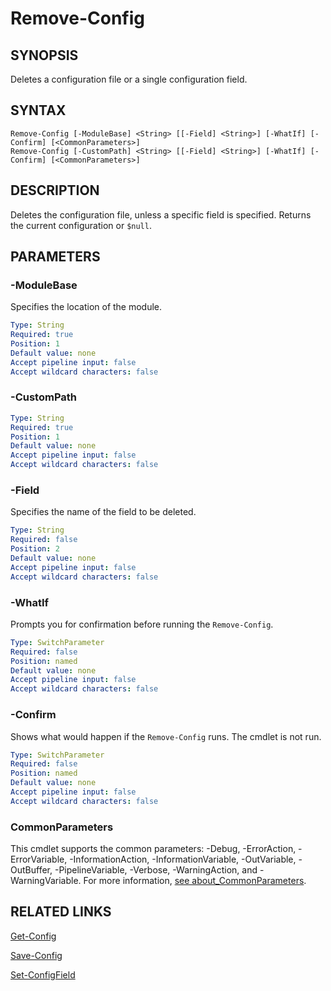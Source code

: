 # Remove-Config

## SYNOPSIS
Deletes a configuration file or a single configuration field.

## SYNTAX
```
Remove-Config [-ModuleBase] <String> [[-Field] <String>] [-WhatIf] [-Confirm] [<CommonParameters>]
Remove-Config [-CustomPath] <String> [[-Field] <String>] [-WhatIf] [-Confirm] [<CommonParameters>]
```

## DESCRIPTION
Deletes the configuration file, unless a specific field is specified. Returns the current configuration or ``$null``.
## PARAMETERS

### -ModuleBase
Specifies the location of the module.
```yaml
Type: String
Required: true
Position: 1
Default value: none
Accept pipeline input: false
Accept wildcard characters: false
```

### -CustomPath

```yaml
Type: String
Required: true
Position: 1
Default value: none
Accept pipeline input: false
Accept wildcard characters: false
```

### -Field
Specifies the name of the field to be deleted.
```yaml
Type: String
Required: false
Position: 2
Default value: none
Accept pipeline input: false
Accept wildcard characters: false
```

### -WhatIf
Prompts you for confirmation before running the `Remove-Config`.
```yaml
Type: SwitchParameter
Required: false
Position: named
Default value: none
Accept pipeline input: false
Accept wildcard characters: false
```

### -Confirm
Shows what would happen if the `Remove-Config` runs. The cmdlet is not run.
```yaml
Type: SwitchParameter
Required: false
Position: named
Default value: none
Accept pipeline input: false
Accept wildcard characters: false
```
### CommonParameters
This cmdlet supports the common parameters: -Debug, -ErrorAction, -ErrorVariable, -InformationAction, -InformationVariable, -OutVariable, -OutBuffer, -PipelineVariable, -Verbose, -WarningAction, and -WarningVariable. For more information, [see about_CommonParameters](https://docs.microsoft.com/pl-pl/powershell/module/microsoft.powershell.core/about/about_commonparameters).

## RELATED LINKS
[Get-Config](Get-Config.md)

[Save-Config](Save-Config.md)

[Set-ConfigField](Set-ConfigField.md)



